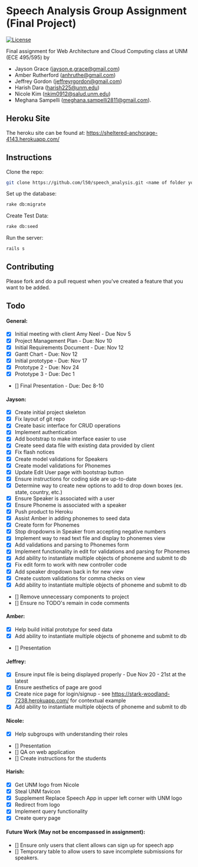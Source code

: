 # Speech Analysis Group Assignment (Final Project)

[![License](http://img.shields.io/:license-mit-blue.svg)](http://doge.mit-license.org)

Final assignment for Web Architecture and Cloud Computing class at UNM (ECE 495/595) by

* Jayson Grace (jayson.e.grace@gmail.com)
* Amber Rutherford (anhruthe@gmail.com)
* Jeffrey Gordon (jeffreyrgordon@gmail.com)
* Harish Dara (harish225@unm.edu)
* Nicole Kim (nkim0912@salud.unm.edu)
* Meghana Sampelli (meghana.sampelli2811@gmail.com).


## Heroku Site
The heroku site can be found at: https://sheltered-anchorage-4143.herokuapp.com/

## Instructions

Clone the repo:
```bash
git clone https://github.com/l50/speech_analysis.git <name of folder you choose> && cd <name of folder you chose>
```
Set up the database:
```bash
rake db:migrate
```
Create Test Data:
```bash
rake db:seed
```
Run the server:
```bash
rails s
```

## Contributing
Please fork and do a pull request when you've created a feature that you want to be added.

## Todo
#### General:
- [x] Initial meeting with client Amy Neel - Due Nov 5
- [x] Project Management Plan - Due: Nov 10
- [x] Initial Requirements Document - Due: Nov 12
- [x] Gantt Chart - Due: Nov 12
- [x] Initial prototype - Due: Nov 17
- [x] Prototype 2 - Due: Nov 24
- [x] Prototype 3 - Due: Dec 1
- [] Final Presentation - Due: Dec 8-10

#### Jayson:
- [x] Create initial project skeleton
- [x] Fix layout of git repo
- [x] Create basic interface for CRUD operations
- [x] Implement authentication
- [x] Add bootstrap to make interface easier to use
- [x] Create seed data file with existing data provided by client
- [x] Fix flash notices
- [x] Create model validations for Speakers
- [x] Create model validations for Phonemes
- [x] Update Edit User page with bootstrap button
- [x] Ensure instructions for coding side are up-to-date
- [x] Determine way to create new options to add to drop down boxes (ex. state, country, etc.)
- [x] Ensure Speaker is associated with a user
- [x] Ensure Phoneme is associated with a speaker
- [x] Push product to Heroku
- [x] Assist Amber in adding phonemes to seed data 
- [x] Create form for Phonemes
- [x] Stop dropdowns in Speaker from accepting negative numbers
- [x] Implement way to read text file and display to phonemes view
- [x] Add validations and parsing to Phonemes form
- [x] Implement functionality in edit for validations and parsing for Phonemes
- [x] Add ability to instantiate multiple objects of phoneme and submit to db
- [x] Fix edit form to work with new controller code
- [x] Add speaker dropdown back in for new view
- [x] Create custom validations for comma checks on view
- [x] Add ability to instantiate multiple objects of phoneme and submit to db
- [] Remove unnecessary components to project
- [] Ensure no TODO's remain in code comments

#### Amber:
- [x] Help build initial prototype for seed data
- [x] Add ability to instantiate multiple objects of phoneme and submit to db
- [] Presentation

#### Jeffrey:
- [x] Ensure input file is being displayed properly - Due Nov 20 - 21st at the latest
- [x] Ensure aesthetics of page are good
- [x] Create nice page for login/signup - see https://stark-woodland-7238.herokuapp.com/ for contextual example
- [x] Add ability to instantiate multiple objects of phoneme and submit to db

#### Nicole:
- [x] Help subgroups with understanding their roles
- [] Presentation
- [] QA on web application
- [] Create instructions for the students

#### Harish:
- [x] Get UNM logo from Nicole
- [x] Steal UNM favicon
- [x] Supplement Replace Speech App in upper left corner with UNM logo
- [x] Redirect from logo 
- [x] Implement query functionality
- [x] Create query page

#### Future Work (May not be encompassed in assignment):
- [] Ensure only users that client allows can sign up for speech app
- [] Temporary table to allow users to save incomplete submissions for speakers.
